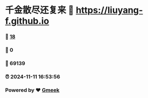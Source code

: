 # 千金散尽还复来 :link: https://liuyang-f.github.io 
### :page_facing_up: [18](https://liuyang-f.github.io/tag.html) 
### :speech_balloon: 0 
### :hibiscus: 69139 
### :alarm_clock: 2024-11-11 16:53:56 
### Powered by :heart: [Gmeek](https://github.com/Meekdai/Gmeek)
